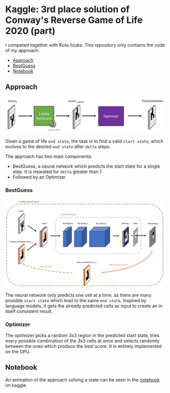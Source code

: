 # Kaggle: 3rd place solution of Conway's Reverse Game of Life 2020 (part)

I competed together with Kota Iizuka.
This repository only contains the code of my approach.

- [Approach](#approach)
- [BestGuess](#bestguess)
- [Notebook](#notebook)

## Approach

![basic_concept_image](_images/basic_concept.png)

Given a game of life `end state`, the task is to find a valid `start state`, which evolves to the desired `end state` after `delta` steps. 


The approach has two main components:

- BestGuess, a neural network which predicts the start state for a single step. It is repeated for `delta` greater than 1.
- Followed by an Optimizer

### BestGuess

![best_guess iamge](_images/best_guess.png)

The neural network only predicts one cell at a time, as there are many possible `start state` which lead to the same `end state`. Inspired by language models, it gets the already predicted cells as input to create an in itself consistent result.

### Optimizer
The optimizer picks a random 3x3 region in the predicted start state, tries every possible combination of the 3x3 cells at once and selects randomly between the ones which produce the best score. It is entirely implemented on the GPU.

## Notebook
An animation of the approach solving a state can be seen in the [notebook](https://www.kaggle.com/markuskarmann/3rd-place-solution-part) on kaggle.
